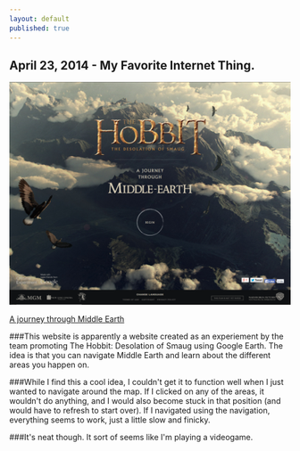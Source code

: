 ```yaml
---
layout: default
published: true
---
```


## April 23, 2014 - My Favorite Internet Thing.

![](img/blog7.png)

[A journey through Middle Earth](http://middle-earth.thehobbit.com/)

###This website is apparently a website created as an experiement by the team promoting The Hobbit: Desolation of Smaug using Google Earth. The idea is that you can navigate Middle Earth and learn about the different areas you happen on. 

###While I find this a cool idea, I couldn't get it to function well when I just wanted to navigate around the map. If I clicked on any of the areas, it wouldn't do anything, and I would also become stuck in that position (and would have to refresh to start over). If I navigated using the navigation, everything seems to work, just a little slow and finicky. 

###It's neat though. It sort of seems like I'm playing a videogame.
